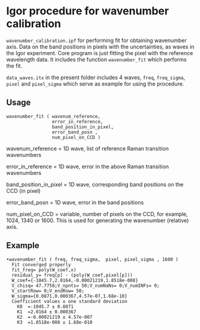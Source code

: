 # Igor procedure for  wavenumber calibration

 `wavenumber_calibration.ipf` for performing fit for obtaining wavenumber  axis. Data on the band positions in pixels with the uncertainties, as waves in the Igor experiment. Core program is just fitting the pixel with the reference wavelength data. It includes  the function `wavenumber_fit` which  performs the fit.



`data_waves.itx`  in the present  folder includes  4 waves, `freq`, `freq_sigma`, `pixel` and `pixel_sigma` which  serve as example for  using  the procedure.

Usage
----------------
```
wavenumber_fit ( wavenum_reference,
                 error_in_reference,  
                 band_position_in_pixel,
                 error_band_posn ,
                 num_pixel_on_CCD )

```
wavenum_reference       =   1D wave, list  of  reference Raman transition wavenumbers

error_in_reference      =   1D wave, error in the above Raman transition wavenumbers

band_position_in_pixel  =   1D wave, corresponding band  positions on  the CCD (in  pixel)

error_band_posn         =   1D wave, error in the band positions

num_pixel_on_CCD        =   variable,  number of pixels  on the CCD,  for example, 1024, 1340  or 1600. This is used for generating  the wavenumber (relative) axis.


Example
-------------------
```
•wavenumber_fit ( freq, freq_sigma,  pixel, pixel_sigma , 1600 )
  Fit converged properly
  fit_freq= poly(W_coef,x)
  residual_y= freq[p] - (poly(W_coef,pixel[p]))
  W_coef={-1045.7,2.0164,-0.00021219,1.8518e-008}
  V_chisq= 47.7758;V_npnts= 50;V_numNaNs= 0;V_numINFs= 0;
  V_startRow= 0;V_endRow= 50;
  W_sigma={0.0871,0.000367,4.57e-07,1.68e-10}
  Coefficient values ± one standard deviation
  	K0	=-1045.7 ± 0.0871
  	K1	=2.0164 ± 0.000367
  	K2	=-0.00021219 ± 4.57e-007
  	K3	=1.8518e-008 ± 1.68e-010
```
